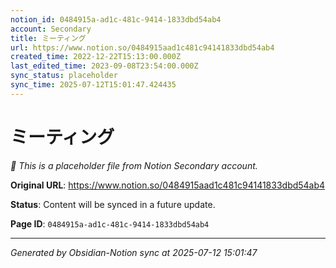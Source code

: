 ```yaml
---
notion_id: 0484915a-ad1c-481c-9414-1833dbd54ab4
account: Secondary
title: ミーティング
url: https://www.notion.so/0484915aad1c481c94141833dbd54ab4
created_time: 2022-12-22T15:13:00.000Z
last_edited_time: 2023-09-08T23:54:00.000Z
sync_status: placeholder
sync_time: 2025-07-12T15:01:47.424435
---
```


# ミーティング

*🔄 This is a placeholder file from Notion Secondary account.*

**Original URL**: https://www.notion.so/0484915aad1c481c94141833dbd54ab4

**Status**: Content will be synced in a future update.

**Page ID**: `0484915a-ad1c-481c-9414-1833dbd54ab4`

---

*Generated by Obsidian-Notion sync at 2025-07-12 15:01:47*

